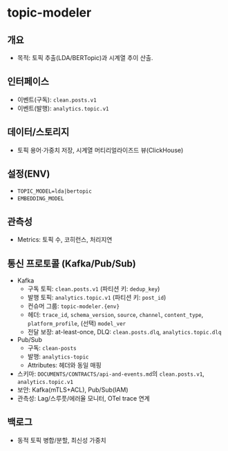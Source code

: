 # topic-modeler

## 개요
- 목적: 토픽 추출(LDA/BERTopic)과 시계열 추이 산출.

## 인터페이스
- 이벤트(구독): `clean.posts.v1`
- 이벤트(발행): `analytics.topic.v1`

## 데이터/스토리지
- 토픽 용어·가중치 저장, 시계열 머티리얼라이즈드 뷰(ClickHouse)

## 설정(ENV)
- `TOPIC_MODEL=lda|bertopic`
- `EMBEDDING_MODEL`

## 관측성
- Metrics: 토픽 수, 코히런스, 처리지연

## 통신 프로토콜 (Kafka/Pub/Sub)
- Kafka
  - 구독 토픽: `clean.posts.v1` (파티션 키: `dedup_key`)
  - 발행 토픽: `analytics.topic.v1` (파티션 키: `post_id`)
  - 컨슈머 그룹: `topic-modeler.{env}`
  - 헤더: `trace_id`, `schema_version`, `source`, `channel`, `content_type`, `platform_profile`, (선택) `model_ver`
  - 전달 보장: at-least-once, DLQ: `clean.posts.dlq`, `analytics.topic.dlq`
- Pub/Sub
  - 구독: `clean-posts`
  - 발행: `analytics-topic`
  - Attributes: 헤더와 동일 매핑
- 스키마: `DOCUMENTS/CONTRACTS/api-and-events.md`의 `clean.posts.v1`, `analytics.topic.v1`
- 보안: Kafka(mTLS+ACL), Pub/Sub(IAM)
- 관측성: Lag/스루풋/에러율 모니터, OTel trace 연계

## 백로그
- 동적 토픽 병합/분할, 최신성 가중치

